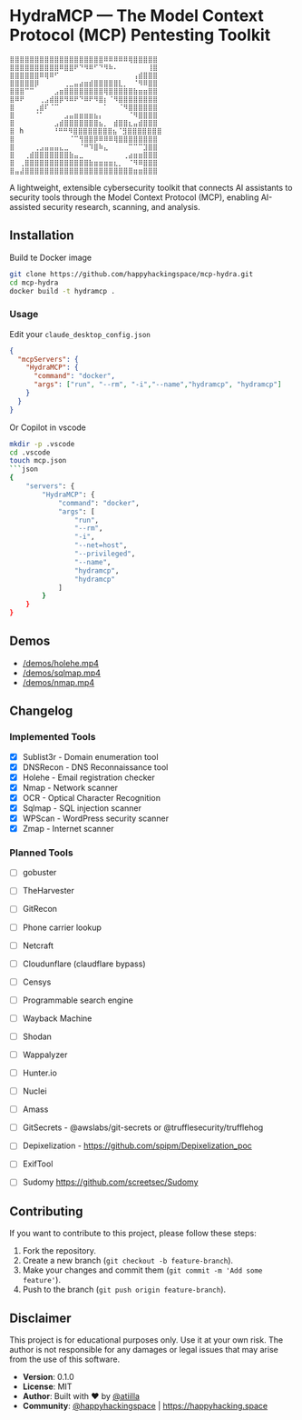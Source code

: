 # HydraΜCP — The Model Context Protocol (MCP) Pentesting Toolkit
```
⣿⣿⣿⣿⣿⣿⣿⣿⣿⣿⣿⣿⣿⣿⣿⣿⣿⣿⣿⠿⠿⠿⠿⠿⢿⣿⣿⣿⣿⣿
⣿⣿⣿⣿⣿⣿⣿⣿⣿⣿⠿⣿⣿⠟⠙⠻⠿⠋⠙⠻⠷⠄⠀⠀⠀⠀⠀⠀⢸⣿
⣿⣿⣿⣿⣿⣿⠿⢿⠿⠋⠀⠀⠀⠀⠀⠀⠀⠀⠀⠀⠀⠀⠀⠀⠀⢠⣾⣿⣿⣿
⣿⣿⣿⣿⣿⡿⠀⠀⠀⠀⠀⢀⣀⣤⣴⣶⣾⣿⣿⣿⣿⣿⣇⡀⠀⠈⠻⠿⣿⣿
⣿⣿⣿⠉⠉⠀⠀⠀⠀⣠⣶⣿⣿⣿⣿⣿⣿⣿⣿⢿⣿⣿⣿⣿⣿⣷⣶⣶⣿⣿
⣿⠿⠟⠀⠀⠀⢀⣠⣾⣿⡿⠻⠿⠟⠙⠿⠟⠻⣿⡆⠈⠻⣿⣿⣿⣿⣿⣿⣿⣿
⣿⠀⠀⠀⠀⢀⣾⠏⠈⠉⠀⠀⠀⠀⠀⠀⠀⠀⠀⠁⠀⠀⠈⠻⣿⣿⣿⣿⣿⣿
⣿⠀⠀⠀⠀⠈⠁⠀⠀⠀⠀⣠⣤⣶⣶⣶⣶⣦⡄⠀⠀⠀⠀⠀⠈⠻⣿⣿⣿⣿
⣿⠀⠀⠀⠀⠀⠀⠀⠀⣠⣾⣿⣿⣿⣿⣿⣿⣿⣦⡀⠀⣾⣿⣿⣆⣤⣾⣿⣿⣿
⣿⠀h⠀⠀⠀⠀⠀⠀⠘⠛⠛⠻⣿⣿⣿⣿⣿⣿⣿⣿⣦⠈⣻⣿⣿⣿⣿⣿⣿⣿
⣿⠀⠀⠀⠀⠀⠀⠀⠀⠀⠀⠀⠈⠉⢻⣿⣿⡿⠿⠿⠿⢿⣿⣿⣿⣿⣿⣿⣿⣿
⣿⠀⠀⠀⠀⢀⣠⣤⣤⣤⣄⣀⠀⠀⠈⠛⠹⣿⠷⣄⠀⠀⠀⠀⠉⠉⠉⣹⣿⣿
⣿⠀⠀⢀⣾⣿⣿⣿⣿⣿⣿⣿⣷⣤⣀⠀⠀⠀⠀⠀⠀⠀⠀⢀⣴⣶⣶⣿⣿⣿
⣿⠀⢀⣿⣿⣿⣿⣿⣿⣿⣿⣿⣿⣿⣿⣿⣷⣶⣶⣶⣶⣆⡀⠀⠈⠻⠿⣿⣿⣿
⣿⣤⣼⣿⣿⣿⣿⣿⣿⣿⣿⣿⣿⣿⣿⣿⣿⣿⣿⣿⣿⣿⣿⣿⣿⣶⣶⣿⣿⣿
```
A lightweight, extensible cybersecurity toolkit that connects AI assistants to security tools through the Model Context Protocol (MCP), enabling AI-assisted security research, scanning, and analysis.

## Installation

Build te Docker image
```bash
git clone https://github.com/happyhackingspace/mcp-hydra.git
cd mcp-hydra
docker build -t hydramcp .
```


### Usage

Edit your `claude_desktop_config.json`
```json
{
  "mcpServers": {
    "HydraMCP": {
      "command": "docker",
      "args": ["run", "--rm", "-i","--name","hydramcp", "hydramcp"]
    }
  }
}
```
Or Copilot in vscode
```bash
mkdir -p .vscode
cd .vscode
touch mcp.json
```json
{
    "servers": {
        "HydraMCP": {
            "command": "docker",
            "args": [
                "run",
                "--rm",
                "-i",
                "--net=host",
                "--privileged",
                "--name",
                "hydramcp",
                "hydramcp"
            ]
        }
    }
}
```

## Demos
- [/demos/holehe.mp4](https://github.com/HappyHackingSpace/mcp-hydra/blob/main/demos/holehe.mp4)
- [/demos/sqlmap.mp4](https://github.com/HappyHackingSpace/mcp-hydra/blob/main/demos/sqlmap.mp4)
- [/demos/nmap.mp4](https://github.com/HappyHackingSpace/mcp-hydra/blob/main/demos/nmap.mp4)


## Changelog
### Implemented Tools
- [x] Sublist3r - Domain enumeration tool
- [x] DNSRecon - DNS Reconnaissance tool
- [x] Holehe - Email registration checker
- [x] Nmap - Network scanner
- [x] OCR - Optical Character Recognition
- [x] Sqlmap - SQL injection scanner
- [x] WPScan - WordPress security scanner
- [x] Zmap - Internet scanner

### Planned Tools
- [ ] gobuster
- [ ] TheHarvester
- [ ] GitRecon
- [ ] Phone carrier lookup
- [ ] Netcraft
- [ ] Cloudunflare (claudflare bypass)
- [ ] Censys
- [ ] Programmable search engine
- [ ] Wayback Machine
- [ ] Shodan
- [ ] Wappalyzer
- [ ] Hunter.io
- [ ] Nuclei
- [ ] Amass
- [ ] GitSecrets - @awslabs/git-secrets or @trufflesecurity/trufflehog
- [ ] Depixelization - https://github.com/spipm/Depixelization_poc
- [ ] ExifTool 
- [ ] Sudomy https://github.com/screetsec/Sudomy


## Contributing
If you want to contribute to this project, please follow these steps:
1. Fork the repository.
2. Create a new branch (`git checkout -b feature-branch`).
3. Make your changes and commit them (`git commit -m 'Add some feature'`).
4. Push to the branch (`git push origin feature-branch`).

## Disclaimer
This project is for educational purposes only. Use it at your own risk. The author is not responsible for any damages or legal issues that may arise from the use of this software.

* **Version**: 0.1.0
* **License**: MIT
* **Author**: Built with ❤️ by [@atiilla](https://github.com/atiilla)
* **Community**: [@happyhackingspace](https://github.com/happyhackingspace) | https://happyhacking.space

